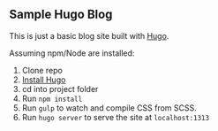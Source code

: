 ## Sample Hugo Blog

This is just a basic blog site built with [Hugo](https://gohugo.io/).

Assuming npm/Node are installed:
1. Clone repo
2. [Install Hugo](https://github.com/spf13/hugo#choose-how-to-install)
3. cd into project folder
4. Run `npm install`
5. Run `gulp` to watch and compile CSS from SCSS.
6. Run `hugo server` to serve the site at `localhost:1313`
